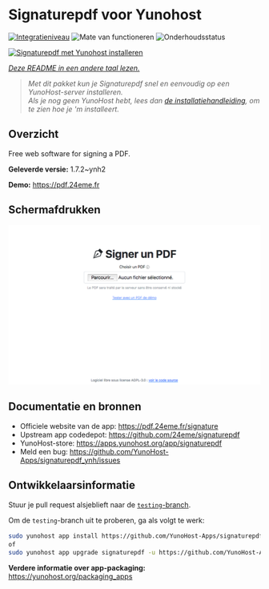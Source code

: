 <!--
NB: Deze README is automatisch gegenereerd door <https://github.com/YunoHost/apps/tree/master/tools/readme_generator>
Hij mag NIET handmatig aangepast worden.
-->

# Signaturepdf voor Yunohost

[![Integratieniveau](https://apps.yunohost.org/badge/integration/signaturepdf)](https://ci-apps.yunohost.org/ci/apps/signaturepdf/)
![Mate van functioneren](https://apps.yunohost.org/badge/state/signaturepdf)
![Onderhoudsstatus](https://apps.yunohost.org/badge/maintained/signaturepdf)

[![Signaturepdf met Yunohost installeren](https://install-app.yunohost.org/install-with-yunohost.svg)](https://install-app.yunohost.org/?app=signaturepdf)

*[Deze README in een andere taal lezen.](./ALL_README.md)*

> *Met dit pakket kun je Signaturepdf snel en eenvoudig op een YunoHost-server installeren.*  
> *Als je nog geen YunoHost hebt, lees dan [de installatiehandleiding](https://yunohost.org/install), om te zien hoe je 'm installeert.*

## Overzicht

Free web software for signing a PDF.

**Geleverde versie:** 1.7.2~ynh2

**Demo:** <https://pdf.24eme.fr>

## Schermafdrukken

![Schermafdrukken van Signaturepdf](./doc/screenshots/screenshot.png)

## Documentatie en bronnen

- Officiele website van de app: <https://pdf.24eme.fr/signature>
- Upstream app codedepot: <https://github.com/24eme/signaturepdf>
- YunoHost-store: <https://apps.yunohost.org/app/signaturepdf>
- Meld een bug: <https://github.com/YunoHost-Apps/signaturepdf_ynh/issues>

## Ontwikkelaarsinformatie

Stuur je pull request alsjeblieft naar de [`testing`-branch](https://github.com/YunoHost-Apps/signaturepdf_ynh/tree/testing).

Om de `testing`-branch uit te proberen, ga als volgt te werk:

```bash
sudo yunohost app install https://github.com/YunoHost-Apps/signaturepdf_ynh/tree/testing --debug
of
sudo yunohost app upgrade signaturepdf -u https://github.com/YunoHost-Apps/signaturepdf_ynh/tree/testing --debug
```

**Verdere informatie over app-packaging:** <https://yunohost.org/packaging_apps>
